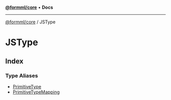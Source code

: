 [**@formml/core**](../../README.md) • **Docs**

---

[@formml/core](../../globals.md) / JSType

# JSType

## Index

### Type Aliases

- [PrimitiveType](type-aliases/PrimitiveType.md)
- [PrimitiveTypeMapping](type-aliases/PrimitiveTypeMapping.md)
